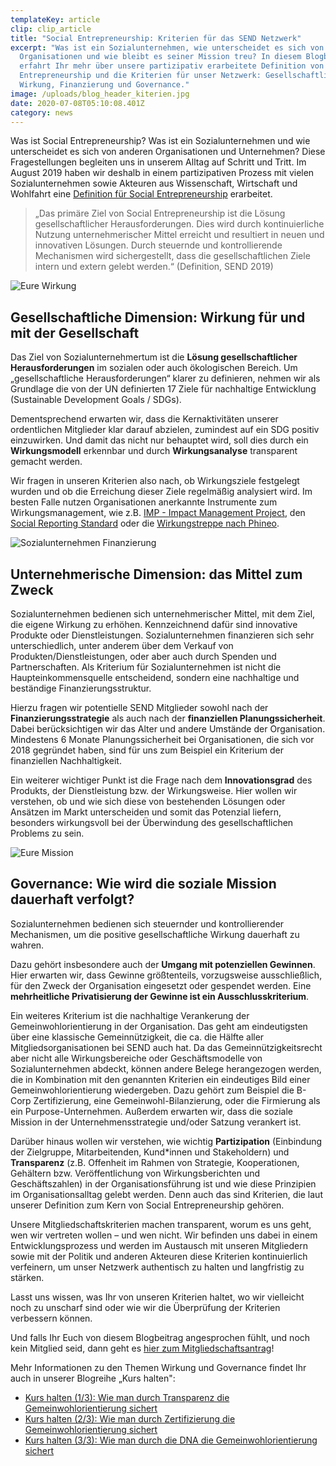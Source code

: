 ```yaml
---
templateKey: article
clip: clip_article
title: "Social Entrepreneurship: Kriterien für das SEND Netzwerk"
excerpt: "Was ist ein Sozialunternehmen, wie unterscheidet es sich von anderen
  Organisationen und wie bleibt es seiner Mission treu? In diesem Blogbeitrag
  erfahrt Ihr mehr über unsere partizipativ erarbeitete Definition von Social
  Entrepreneurship und die Kriterien für unser Netzwerk: Gesellschaftliche
  Wirkung, Finanzierung und Governance."
image: /uploads/blog_header_kiterien.jpg
date: 2020-07-08T05:10:08.401Z
category: news
---
```

Was ist Social Entrepreneurship? Was ist ein Sozialunternehmen und wie unterscheidet es sich von anderen Organisationen und Unternehmen? Diese Fragestellungen begleiten uns in unserem Alltag auf Schritt und Tritt. Im August 2019 haben wir deshalb in einem partizipativen Prozess mit vielen Sozialunternehmen sowie Akteuren aus Wissenschaft, Wirtschaft und Wohlfahrt eine [Definition für Social Entrepreneurship](https://www.send-ev.de/uploads/definition_socialentrepreneurship.pdf) erarbeitet.

> „Das primäre Ziel von Social Entrepreneurship ist die Lösung gesellschaftlicher Herausforderungen. Dies wird durch kontinuierliche Nutzung unternehmerischer Mittel erreicht und resultiert in neuen und innovativen Lösungen. Durch steuernde und kontrollierende Mechanismen wird sichergestellt, dass die gesellschaftlichen Ziele intern und extern gelebt werden.“ (Definition, SEND 2019)

![](/uploads/blog-kriterien_wirkung.jpg "Eure Wirkung")

## Gesellschaftliche Dimension: Wirkung für und mit der Gesellschaft

Das Ziel von Sozialunternehmertum ist die **Lösung gesellschaftlicher Herausforderungen** im sozialen oder auch ökologischen Bereich. Um „gesellschaftliche Herausforderungen“ klarer zu definieren, nehmen wir als Grundlage die von der UN definierten 17 Ziele für nachhaltige Entwicklung (Sustainable Development Goals / SDGs).

Dementsprechend erwarten wir, dass die Kernaktivitäten unserer ordentlichen Mitglieder klar darauf abzielen, zumindest auf ein SDG positiv einzuwirken. Und damit das nicht nur behauptet wird, soll dies durch ein **Wirkungsmodell** erkennbar und durch **Wirkungsanalyse** transparent gemacht werden. 

Wir fragen in unseren Kriterien also nach, ob Wirkungsziele festgelegt wurden und ob die Erreichung dieser Ziele regelmäßig analysiert wird. Im besten Falle nutzen Organisationen anerkannte Instrumente zum Wirkungsmanagement, wie z.B. [IMP - Impact Management Project](https://impactmanagementproject.com/), den [Social Reporting Standard](https://www.social-reporting-standard.de/) oder die [Wirkungstreppe nach Phineo](https://www.phineo.org/magazin/was-ist-soziale-wirkung).

![](/uploads/blog-kriterien_finanzierung.jpg "Sozialunternehmen Finanzierung")

## **Unternehmerische Dimension: das Mittel zum Zweck**

Sozialunternehmen bedienen sich unternehmerischer Mittel, mit dem Ziel, die eigene Wirkung zu erhöhen. Kennzeichnend dafür sind innovative Produkte oder Dienstleistungen. Sozialunternehmen finanzieren sich sehr unterschiedlich, unter anderem über dem Verkauf von Produkten/Dienstleistungen, oder aber auch durch Spenden und Partnerschaften. Als Kriterium für Sozialunternehmen ist nicht die Haupteinkommensquelle entscheidend, sondern eine nachhaltige und beständige Finanzierungsstruktur.

Hierzu fragen wir potentielle SEND Mitglieder sowohl nach der **Finanzierungsstrategie** als auch nach der **finanziellen Planungssicherheit**. Dabei berücksichtigen wir das Alter und andere Umstände der Organisation. Mindestens 6 Monate Planungssicherheit bei Organisationen, die sich vor 2018 gegründet haben, sind für uns zum Beispiel ein Kriterium der finanziellen Nachhaltigkeit.

Ein weiterer wichtiger Punkt ist die Frage nach dem **Innovationsgrad** des Produkts, der Dienstleistung bzw. der Wirkungsweise. Hier wollen wir verstehen, ob und wie sich diese von bestehenden Lösungen oder Ansätzen im Markt unterscheiden und somit das Potenzial liefern, besonders wirkungsvoll bei der Überwindung des gesellschaftlichen Problems zu sein.

![](/uploads/blog-kriterien_mission.jpg "Eure Mission")

## **Governance: Wie wird die soziale Mission dauerhaft verfolgt?**

Sozialunternehmen bedienen sich steuernder und kontrollierender Mechanismen, um die positive gesellschaftliche Wirkung dauerhaft zu wahren. 

Dazu gehört insbesondere auch der **Umgang mit potenziellen Gewinnen**. Hier erwarten wir, dass Gewinne größtenteils, vorzugsweise ausschließlich, für den Zweck der Organisation eingesetzt oder gespendet werden. Eine **mehrheitliche Privatisierung der Gewinne ist ein Ausschlusskriterium**.

Ein weiteres Kriterium ist die nachhaltige Verankerung der Gemeinwohlorientierung in der Organisation. Das geht am eindeutigsten über eine klassische Gemeinnützigkeit, die ca. die Hälfte aller Mitgliedsorganisationen bei SEND auch hat. Da das Gemeinnützigkeitsrecht aber nicht alle Wirkungsbereiche oder Geschäftsmodelle von Sozialunternehmen abdeckt, können andere Belege herangezogen werden, die in Kombination mit den genannten Kriterien ein eindeutiges Bild einer Gemeinwohlorientierung wiedergeben. Dazu gehört zum Beispiel die B-Corp Zertifizierung, eine Gemeinwohl-Bilanzierung, oder die Firmierung als ein Purpose-Unternehmen. Außerdem erwarten wir, dass die soziale Mission in der Unternehmensstrategie und/oder Satzung verankert ist. 

Darüber hinaus wollen wir verstehen, wie wichtig **Partizipation** (Einbindung der Zielgruppe, Mitarbeitenden, Kund*innen und Stakeholdern) und **Transparenz** (z.B. Offenheit im Rahmen von Strategie, Kooperationen, Gehältern bzw. Veröffentlichung von Wirkungsberichten und Geschäftszahlen) in der Organisationsführung ist und wie diese Prinzipien im Organisationsalltag gelebt werden. Denn auch das sind Kriterien, die laut unserer Definition zum Kern von Social Entrepreneurship gehören.

Unsere Mitgliedschaftskriterien machen transparent, worum es uns geht, wen wir vertreten wollen – und wen nicht. Wir befinden uns dabei in einem Entwicklungsprozess und werden im Austausch mit unseren Mitgliedern sowie mit der Politik und anderen Akteuren diese Kriterien kontinuierlich verfeinern, um unser Netzwerk authentisch zu halten und langfristig zu stärken. 

Lasst uns wissen, was Ihr von unseren Kriterien haltet, wo wir vielleicht noch zu unscharf sind oder wie wir die Überprüfung der Kriterien verbessern können. 

Und falls Ihr Euch von diesem Blogbeitrag angesprochen fühlt, und noch kein Mitglied seid, dann geht es [hier zum Mitgliedschaftsantrag](https://www.send-ev.de/mitgliedschaft/)!

Mehr Informationen zu den Themen Wirkung und Governance findet Ihr auch in unserer Blogreihe „Kurs halten": 

* [Kurs halten (1/3): Wie man durch Transparenz die Gemeinwohlorientierung sichert](https://www.send-ev.de/2018-08-28_kurs-halten-1-3-wie-man-durch-transparenz-die-gemeinwohlorientierung-sichert/)
* [Kurs halten (2/3): Wie man durch Zertifizierung die Gemeinwohlorientierung sichert](https://www.send-ev.de/2018-08-30_kurs-halten-2-3-wie-man-durch-zertifizierung-die-gemeinwohlorientierung-sichert/)
* [Kurs halten (3/3): Wie man durch die DNA die Gemeinwohlorientierung sichert](https://www.send-ev.de/2018-08-31_kurs-halten-1-3-wie-man-durch-transparenz-die-gemeinwohlorientierung-sichert/)
